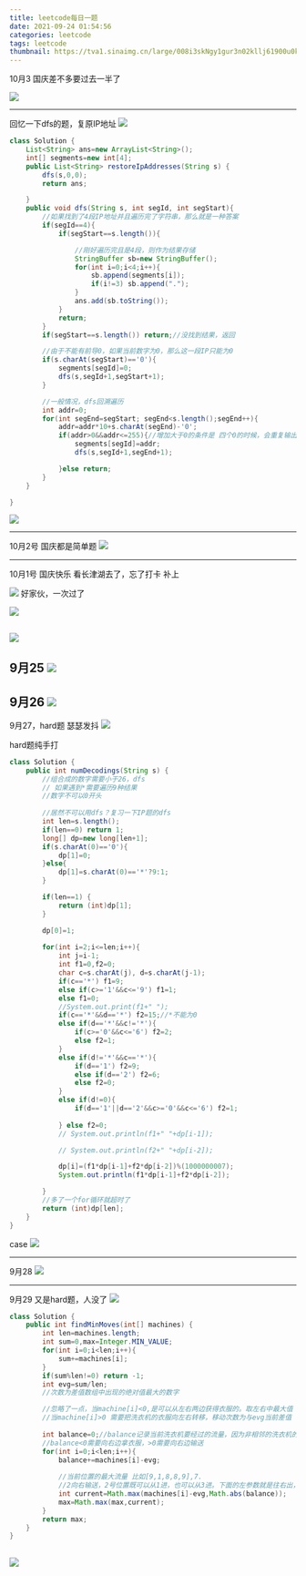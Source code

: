```yaml
---
title: leetcode每日一题
date: 2021-09-24 01:54:56
categories: leetcode
tags: leetcode
thumbnail: https://tva1.sinaimg.cn/large/008i3skNgy1gur3n02kllj61900u0k2l02.jpg
---
```

10月3 国庆差不多要过去一半了

![](https://tva1.sinaimg.cn/large/008i3skNgy1gv1iy0frmfj626a0pgdm402.jpg)

---

回忆一下dfs的题，复原IP地址
![](https://tva1.sinaimg.cn/large/008i3skNgy1gv1ecz6qm7j612m0t8q5o02.jpg)

```java
class Solution {
    List<String> ans=new ArrayList<String>();
    int[] segments=new int[4];
    public List<String> restoreIpAddresses(String s) {
        dfs(s,0,0);
        return ans;

    }
    public void dfs(String s, int segId, int segStart){
        //如果找到了4段IP地址并且遍历完了字符串，那么就是一种答案
        if(segId==4){
            if(segStart==s.length()){

                //刚好遍历完且是4段，则作为结果存储
                StringBuffer sb=new StringBuffer();
                for(int i=0;i<4;i++){
                    sb.append(segments[i]);
                    if(i!=3) sb.append(".");
                }
                ans.add(sb.toString());
            }
            return;
        }
        if(segStart==s.length()) return;//没找到结果，返回

        //由于不能有前导0，如果当前数字为0，那么这一段IP只能为0
        if(s.charAt(segStart)=='0'){
            segments[segId]=0;
            dfs(s,segId+1,segStart+1);
        }

        //一般情况，dfs回溯遍历
        int addr=0;
        for(int segEnd=segStart; segEnd<s.length();segEnd++){
            addr=addr*10+s.charAt(segEnd)-'0';
            if(addr>0&&addr<=255){//增加大于0的条件是 四个0的时候，会重复输出。或者有0开头的非0IP
                segments[segId]=addr;
                dfs(s,segId+1,segEnd+1);

            }else return;
        }
    }

}

```
![](https://tva1.sinaimg.cn/large/008i3skNgy1gv1gmsk0bmj60ym0u0wjs02.jpg)

---
10月2号
国庆都是简单题
![](https://tva1.sinaimg.cn/large/008i3skNgy1gv1eazizpfj61sm0omgps02.jpg)

---
10月1号 国庆快乐 看长津湖去了，忘了打卡 补上

![](https://tva1.sinaimg.cn/large/008i3skNgy1gv1ebjpmkkj613u0aeaar02.jpg)
好家伙，一次过了

![](https://tva1.sinaimg.cn/large/008i3skNgy1gur3lu3o16j61ab0u0tee02.jpg)

![](https://tva1.sinaimg.cn/large/008i3skNgy1gur3kz0gnzj61p90u0tep02.jpg)
---
9月25
![](https://tva1.sinaimg.cn/large/008i3skNgy1guujmkp8xtj61m20mywi802.jpg)
---
9月26
![](https://tva1.sinaimg.cn/large/008i3skNgy1guujk6gelpj60sm0asq3f02.jpg)
---
9月27，hard题 瑟瑟发抖
![](https://tva1.sinaimg.cn/large/008i3skNgy1guujkt2smlj60rw0pujug02.jpg)

hard题纯手打
```java
class Solution {
    public int numDecodings(String s) {
        //组合成的数字需要小于26，dfs
        // 如果遇到*需要遍历9种结果
        //数字不可以0开头
        
        //居然不可以用dfs？复习一下IP题的dfs
        int len=s.length();
        if(len==0) return 1;
        long[] dp=new long[len+1];
        if(s.charAt(0)=='0'){
            dp[1]=0;
        }else{
            dp[1]=s.charAt(0)=='*'?9:1;
        }

        if(len==1) {
            return (int)dp[1];
        }

        dp[0]=1;
        
        for(int i=2;i<=len;i++){
            int j=i-1;
            int f1=0,f2=0;
            char c=s.charAt(j), d=s.charAt(j-1);
            if(c=='*') f1=9;
            else if(c>='1'&&c<='9') f1=1;
            else f1=0;
            //System.out.print(f1+" ");
            if(c=='*'&&d=='*') f2=15;//*不能为0
            else if(d=='*'&&c!='*'){
                if(c>='0'&&c<='6') f2=2;
                else f2=1;
            }
            else if(d!='*'&&c=='*'){
                if(d=='1') f2=9;
                else if(d=='2') f2=6;
                else f2=0;
            }
            else if(d!=0){
                if(d=='1'||d=='2'&&c>='0'&&c<='6') f2=1;
           
            } else f2=0;
            // System.out.println(f1+" "+dp[i-1]);

            // System.out.println(f2+" "+dp[i-2]);

            dp[i]=(f1*dp[i-1]+f2*dp[i-2])%(1000000007);
            System.out.println(f1*dp[i-1]+f2*dp[i-2]);

        }
        //多了一个for循环就超时了
        return (int)dp[len];
    }
}
```
case
![](https://tva1.sinaimg.cn/large/008i3skNgy1guujl8wbblj60sa0qqdic02.jpg)

---
9月28
![](https://tva1.sinaimg.cn/large/008i3skNgy1guwrx3c1sej61ja0mon2a02.jpg)

---
9月29
又是hard题，人没了
![](https://tva1.sinaimg.cn/large/008i3skNgy1guwtf4wlmcj60sg0rkdie02.jpg)

```java
class Solution {
    public int findMinMoves(int[] machines) {
        int len=machines.length;
        int sum=0,max=Integer.MIN_VALUE;
        for(int i=0;i<len;i++){
            sum+=machines[i];
        }
        if(sum%len!=0) return -1;
        int evg=sum/len;
        //次数为差值数组中出现的绝对值最大的数字

        //忽略了一点，当machine[i]<0,是可以从左右两边获得衣服的。取左右中最大值
        //当machine[i]>0 需要把洗衣机的衣服向左右转移，移动次数为与evg当前差值
        
        int balance=0;//balance记录当前洗衣机要经过的流量，因为非相邻的洗衣机的衣服也要流通
        //balance<0需要向右边拿衣服，>0需要向右边输送
        for(int i=0;i<len;i++){
            balance+=machines[i]-evg;
            
            //当前位置的最大流量 比如[9,1,8,8,9],7.
            //2向右输送，2号位置既可以从1进，也可以从3进。下面的左参数就是往右出，右参数就是从左右进，左参数有可能为负数，可以无视。balance为-4，其实意思是-6，已经从左边取了2.还需要从右边取4.
            int current=Math.max(machines[i]-evg,Math.abs(balance));
            max=Math.max(max,current);
        }
        return max;
    }
}
```
![](https://tva1.sinaimg.cn/large/008i3skNgy1guy0zzbrimj614k0n40uy02.jpg)
---
